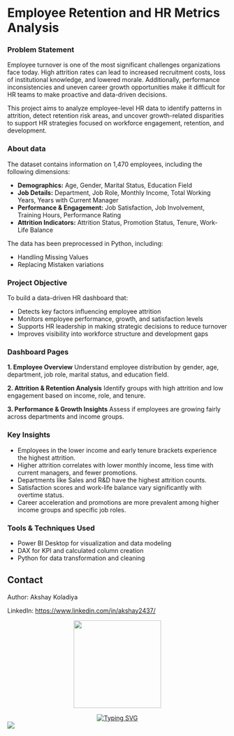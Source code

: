 # Employee Retention and HR Metrics Analysis

### Problem Statement

Employee turnover is one of the most significant challenges organizations face today. High attrition rates can lead to increased recruitment costs, loss of institutional knowledge, and lowered morale. Additionally, performance inconsistencies and uneven career growth opportunities make it difficult for HR teams to make proactive and data-driven decisions.

This project aims to analyze employee-level HR data to identify patterns in attrition, detect retention risk areas, and uncover growth-related disparities to support HR strategies focused on workforce engagement, retention, and development.

### About data
The dataset contains information on 1,470 employees, including the following dimensions:

- **Demographics:** Age, Gender, Marital Status, Education Field
- **Job Details:** Department, Job Role, Monthly Income, Total Working Years, Years with Current Manager
- **Performance & Engagement:** Job Satisfaction, Job Involvement, Training Hours, Performance Rating
- **Attrition Indicators:** Attrition Status, Promotion Status, Tenure, Work-Life Balance

The data has been preprocessed in Python, including:
- Handling Missing Values
- Replacing Mistaken variations  

### Project Objective
To build a data-driven HR dashboard that:
- Detects key factors influencing employee attrition
- Monitors employee performance, growth, and satisfaction levels
- Supports HR leadership in making strategic decisions to reduce turnover
- Improves visibility into workforce structure and development gaps


### Dashboard Pages
**1. Employee Overview**
Understand employee distribution by gender, age, department, job role, marital status, and education field.

**2. Attrition & Retention Analysis**
Identify groups with high attrition and low engagement based on income, role, and tenure.

**3. Performance & Growth Insights**
Assess if employees are growing fairly across departments and income groups.

### Key Insights
- Employees in the lower income and early tenure brackets experience the highest attrition.
- Higher attrition correlates with lower monthly income, less time with current managers, and fewer promotions.
- Departments like Sales and R&D have the highest attrition counts.
- Satisfaction scores and work-life balance vary significantly with overtime status.
- Career acceleration and promotions are more prevalent among higher income groups and specific job roles.

### Tools & Techniques Used
- Power BI Desktop for visualization and data modeling
- DAX for KPI and calculated column creation
- Python for data transformation and cleaning

## Contact

Author: Akshay Koladiya

LinkedIn: https://www.linkedin.com/in/akshay2437/

<p align="center">
	<img src="https://user-images.githubusercontent.com/74038190/214644145-264f4759-7633-441e-9d67-d8dda9d50d26.gif" width="200">
</p>

<div align="center">
  <a href="https://git.io/typing-svg">
    <img src="https://readme-typing-svg.demolab.com?font=Fira+Code&pause=1000&center=true&vCenter=true&random=true&width=435&lines=I+hope+this+work+serves+you+well!" alt="Typing SVG" />
  </a>
</div>

<img src="https://user-images.githubusercontent.com/74038190/212284100-561aa473-3905-4a80-b561-0d28506553ee.gif" >